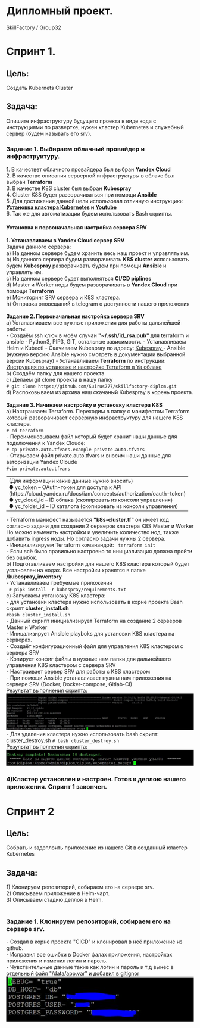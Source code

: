 # Дипломный проект.
SkillFactory / Group32
<H1> Спринт 1. </H1>
<H2> Цель: </H2>
Создать Kubernets Cluster <br>
<H2> Задача: </H2> 
Опишите инфраструктуру будущего проекта в виде кода с инструкциями по развертке, нужен кластер Kubernetes и служебный сервер (будем называть его srv). <br>
<H3>Задание 1. Выбираем облачный провайдер и инфраструктуру. </h3>
1. В качествет облачного провайдера был выбран <b> Yandex Cloud</b> <br>
2. В качестве описания серверной инфраструктуры в облаке был выбран <b>Terraform</b> <br>
3. В качестве K8S cluster был выбран <b>Kubespray</b> <br>
4. Cluster K8S будет разворачиваться при помощи <b>Ansible</b> <br>
5. Для достижения данной цели использовал отличную инструкцию: <b><a href="https://git.cloud-team.ru/lections/kubernetes_setup/raw/master/presentation.pdf">Установка кластера Kubernetes</a> и <a href="https://www.youtube.com/watch?v=WFXlr0bVTAQ">Youtube</a> </b><br>
6. Так же для автоматизации будем использовать Bash скрипты.
<br>
<H4> Установка и первоначальная настройка сервера <b> SRV </b> </H4>
<b>1. Устанавливаем в Yandex Cloud сервер SRV </b> <br>
Задача данного сервера: <br>
a) На данном сервере будем хранить весь наш проект и управлять им. <br>
b) Из данного сервера будем разворачивать <b> K8S cluster </b> использовать будем <b> Kubespray </b> разворачивать будем при помощи <b> Ansible </b> и управлять им.<br>
с) На данном сервере будет выполняться <b> CI/CD piplines </b> <br>
d) Master и Worker ноды будем разворачивать в <b> Yandex Cloud</b> при помощи <b>Terraform</b> <br>
e) Мониторинг SRV сервера и K8S кластера.<br>
h) Отправка оповещаний в telegram о доступности нашего приложения  <br> 
<br>
<b>Задание 2. Первоначальная настройка сервера SRV </b>  <br>
a) Устанавливаем все нужные приложения для работы дальнейшей работы: <br>
   - Создаём ssh ключ в моём случаи <b> "~/.ssh/id_rsa.pub" </b> для terraform и ansible 
   - Python3, PIP3, GIT, остальные зависимости.  
   - Устанавливаем Helm и Kubectl
   - Скачиваем Kubespray по адресу: <a href="https://github.com/kubernetes-sigs/kubespray/releases/tag/v2.19.0"> Kubespray </a>
   - Ansible (нужную версию Ansible нужно смотреть в документации выбранной версии Kubespray)
   - Устанавливаем <b> Terraform </b> по инструкции: <a href="https://cloud.yandex.ru/docs/tutorials/infrastructure-management/terraform-quickstart"> Инструкция по установке и настройке Terraform в Ya облаке</a> <br>
b) Создаём папку для нашего проекта <br>
c) Делаем git clone проекта в нашу папку <br>
<code># git clone https://github.com/Suirus777/skillfactory-diplom.git </code><br>
d) Распоковываем из архива наш скачаный Kubespray в корень проекта. <br>
<br>
<b>Задание 3. Начинаем настройку и установку кластера K8S </b><br> 
   a) Настраиваем Terraform. Переходим в папку с манифестом Terraform который разворачивает серверную инфраструктуру для нашего K8S кластера.<br>
<code># cd terraform </code> <br>
   - Переименовываем файл который будет хранит наши данные для подключения к Yandex Cloude: <br>
<code># cp private.auto.tfvars.example private.auto.tfvars </code> <br>
   - Открываем файл private.auto.tfvars и вносим наши данные для авторизации Yandex Cloude <br>
<code>#vim private.auto.tfvars </code> <br>
<table> <tr><td>(Для информации какие данные нужно вносить)<br>
● yc_token – OAuth-токен для доступа к API  <br>
(https://cloud.yandex.ru/docs/iam/concepts/authorization/oauth-token) <br>
● yc_cloud_id – ID облака (скопировать из консоли управления) <br>
● yc_folder_id – ID каталога (скопировать из консоли управления) <br>
</td></tr></table>
   - Terraform манифест называется <b> "k8s-cluster.tf" </b> он имеет код согласно задачи для создания 2 серверов кластера K8S Master и Worker <br>
Но можно изменить настройки и увеличить количество нод, также добавить ingress ноды. Но согласно задачи нужны 2 сервера.<br>
   - Инициализируем Terraform команандой:
<code> terraform init </code> <br>
   - Если всё было правильно настроено то инициализация должна пройти без ошибок.  <br>
b) Подготавливаем настройки для нашего K8S кластера который будет установлен на нодах. Все настройки хранятся в папке <b>/kubespray_inventory</b> <br> 
   - Устанавливаем требуемые приложения <br>
<code> # pip3 install -r kubespray/requirements.txt </code> <br>
с) Запускаем установку K8S кластера: <br>
   - для установки кластера нужно использовать в корне проекта Bash скрипт <b>cluster_install.sh </b><br>
<code>#bash cluster_install.sh </code> <br>
- Данный скрипт инициализирует Terraform на создание 2 серверов Master и Worker <br>
- Иницализирует Ansible playboks для установки K8S кластера на серверах.<br>
- Создаёт конфигурационный файл для управления K8S кластером с сервера SRV <br>
- Копирует конфиг файлы в нужные нам папки для дальнейшего управления K8S кластером с сервера SRV <br>
- Настраивает сервер SRV для работы с K8S кластером  <br>
- При помощи Ansible устанавливает нужны нам приложения на сервере SRV (Docker, Docker-compose, Gitlab-CI) <br>
Результат выполнения скрипта: <br>
<img src="https://github.com/Suirus777/skillfactory-diplom/blob/main/images/K8S_cluster_create.JPG">
- Для удаления кластера нужно использовать bash скрипт: cluster_destroy.sh
<code># bash cluster_destroy.sh </code><br>
Результат выполнения скрипта: <br>
<img src="https://github.com/Suirus777/skillfactory-diplom/blob/main/images/Terraform_remove_cluster.JPG"> 

<H3>4)Кластер установлен и настроен. Готов к деплою нашего приложения. Спринт 1 закончен.</H3>
<h1> Спринт 2 </h1>
<H2> Цель: </H2>
Cобрать и задеплоить приложение из нашего Git в созданный кластер Kubernetes <br>
<H2> Задача: </H2> 
1) Клонируем репозиторий, собираем его на сервере srv.  <br>
2) Описываем приложение в Helm-чарт.  <br>
3) Описываем стадию деплоя в Helm. <br>
<br>
<H3>Задание 1. Клонируем репозиторий, собираем его на сервере srv.</H3>
- Создал в корне проекта "CICD" и клонировал в неё приложение из github.<br> 
- Исправил все ошибки в Docker фалах приложения, настройках приложения и изменил логин и пароль. <br>
- Чувствительные данные такие как логин и пароль и т.д вынес в отдельный файл "/data/app.var" и добавил в gitignor
<img src="https://github.com/Suirus777/skillfactory-diplom/blob/main/images/app.var.JPG">
